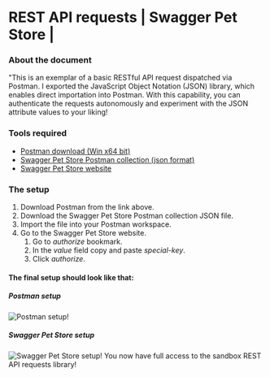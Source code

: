 # REST API requests | Swagger Pet Store |

### About the document
"This is an exemplar of a basic RESTful API request dispatched via Postman. I exported the JavaScript Object Notation (JSON) library, which enables direct importation into Postman. With this capability, you can authenticate the requests autonomously and experiment with the JSON attribute values to your liking!

### Tools required
* [Postman download (Win x64 bit)](https://www.postman.com/downloads/)
* [Swagger Pet Store Postman collection (json format)](https://github.com/MalfiRG/Project1/blob/main/Other-tools/Swagger-Pet-Store.postman_collection.json)
* [Swagger Pet Store website](https://petstore.swagger.io/)

### The setup
1. Download Postman from the link above.
2. Download the Swagger Pet Store Postman collection JSON file.
3. Import the file into your Postman workspace.
4. Go to the Swagger Pet Store website.
	1. Go to _authorize_ bookmark.
	2. In the _value_ field copy and paste _special-key_.
	3. Click _authorize_.

#### The final setup should look like that:
##### Postman setup
![Postman setup!](https://github.com/MalfiRG/Project1/blob/main/Other-tools/Postman-setup.png)
##### Swagger Pet Store setup
![Swagger Pet Store setup!](https://github.com/MalfiRG/Project1/blob/main/Other-tools/Swagger-setup.png)
You now have full access to the sandbox REST API requests library!
